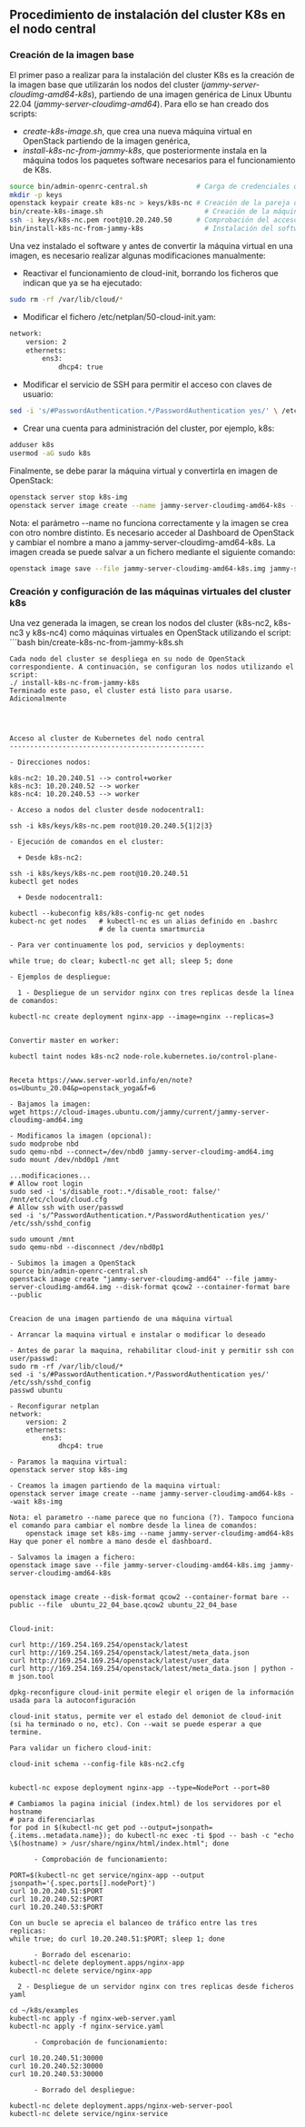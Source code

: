 ## Procedimiento de instalación del cluster K8s en el nodo central
### Creación de la imagen base
El primer paso a realizar para la instalación del cluster K8s es la creación de la imagen base que utilizarán los nodos del cluster (*jammy-server-cloudimg-amd64-k8s*), partiendo de una imagen genérica de Linux Ubuntu 22.04 (*jammy-server-cloudimg-amd64*). 
Para ello se han creado dos scripts: 
- *create-k8s-image.sh*, que crea una nueva máquina virtual en OpenStack partiendo de la imagen genérica,
- *install-k8s-nc-from-jammy-k8s*, que posteriormente instala en la máquina todos los paquetes software necesarios para el funcionamiento de K8s. 
```bash
source bin/admin-openrc-central.sh            # Carga de credenciales de OpenStack
mkdir -p keys
openstack keypair create k8s-nc > keys/k8s-nc # Creación de la pareja de claves
bin/create-k8s-image.sh                         # Creación de la máquina virtual 
ssh -i keys/k8s-nc.pem root@10.20.240.50      # Comprobación del acceso por ssh
bin/install-k8s-nc-from-jammy-k8s               # Instalación del software de k8s
```
Una vez instalado el software y antes de convertir la máquina virtual en una imagen, es necesario realizar algunas modificaciones manualmente:
- Reactivar el funcionamiento de cloud-init, borrando los ficheros que indican que ya se ha ejecutado:
```bash
sudo rm -rf /var/lib/cloud/*
```
- Modificar el fichero /etc/netplan/50-cloud-init.yam:
```bash
network:
    version: 2
    ethernets:
        ens3:
            dhcp4: true
```
- Modificar el servicio de SSH para permitir el acceso con claves de usuario:
```bash
sed -i 's/#PasswordAuthentication.*/PasswordAuthentication yes/' \ /etc/ssh/sshd_config
```
- Crear una cuenta para administración del cluster, por ejemplo, k8s:
```bash
adduser k8s
usermod -aG sudo k8s
```
Finalmente, se debe parar la máquina virtual y convertirla en imagen de OpenStack:
```bash
openstack server stop k8s-img
openstack server image create --name jammy-server-cloudimg-amd64-k8s --wait k8s-img
```
Nota: el parámetro --name no funciona correctamente y la imagen se crea con otro nombre distinto. Es necesario acceder al Dashboard de OpenStack y cambiar el nombre a mano a jammy-server-cloudimg-amd64-k8s.
La imagen creada se puede salvar a un fichero mediante el siguiente comando:
```bash
openstack image save --file jammy-server-cloudimg-amd64-k8s.img jammy-server-cloudimg-amd64-k8s
```

### Creación y configuración de las máquinas virtuales del cluster k8s
Una vez generada la imagen, se crean los nodos del cluster (k8s-nc2, k8s-nc3 y k8s-nc4) como máquinas virtuales en OpenStack utilizando el script:
´´´bash
bin/create-k8s-nc-from-jammy-k8s.sh
```
Cada nodo del cluster se despliega en su nodo de OpenStack correspondiente. A continuación, se configuran los nodos utilizando el script:
./ install-k8s-nc-from-jammy-k8s
Terminado este paso, el cluster está listo para usarse. 
Adicionalmente 




Acceso al cluster de Kubernetes del nodo central
------------------------------------------------

- Direcciones nodos:

k8s-nc2: 10.20.240.51 --> control+worker
k8s-nc3: 10.20.240.52 --> worker
k8s-nc4: 10.20.240.53 --> worker

- Acceso a nodos del cluster desde nodocentral1:

ssh -i k8s/keys/k8s-nc.pem root@10.20.240.5{1|2|3}

- Ejecución de comandos en el cluster:

  + Desde k8s-nc2:

ssh -i k8s/keys/k8s-nc.pem root@10.20.240.51
kubectl get nodes

  + Desde nodocentral1:

kubectl --kubeconfig k8s/k8s-config-nc get nodes
kubect-nc get nodes   # kubectl-nc es un alias definido en .bashrc
                      # de la cuenta smartmurcia

- Para ver continuamente los pod, servicios y deployments:

while true; do clear; kubectl-nc get all; sleep 5; done

- Ejemplos de despliegue:

  1 - Despliegue de un servidor nginx con tres replicas desde la línea de comandos:

kubectl-nc create deployment nginx-app --image=nginx --replicas=3


Convertir master en worker:

kubectl taint nodes k8s-nc2 node-role.kubernetes.io/control-plane-


Receta https://www.server-world.info/en/note?os=Ubuntu_20.04&p=openstack_yoga&f=6

- Bajamos la imagen:
wget https://cloud-images.ubuntu.com/jammy/current/jammy-server-cloudimg-amd64.img

- Modificamos la imagen (opcional):
sudo modprobe nbd
sudo qemu-nbd --connect=/dev/nbd0 jammy-server-cloudimg-amd64.img
sudo mount /dev/nbd0p1 /mnt

...modificaciones...
# Allow root login
sudo sed -i 's/disable_root:.*/disable_root: false/' /mnt/etc/cloud/cloud.cfg
# Allow ssh with user/passwd
sed -i 's/^PasswordAuthentication.*/PasswordAuthentication yes/' /etc/ssh/sshd_config

sudo umount /mnt
sudo qemu-nbd --disconnect /dev/nbd0p1

- Subimos la imagen a OpenStack
source bin/admin-openrc-central.sh
openstack image create "jammy-server-cloudimg-amd64" --file jammy-server-cloudimg-amd64.img --disk-format qcow2 --container-format bare --public


Creacion de una imagen partiendo de una máquina virtual

- Arrancar la maquina virtual e instalar o modificar lo deseado

- Antes de parar la maquina, rehabilitar cloud-init y permitir ssh con user/passwd:
sudo rm -rf /var/lib/cloud/*
sed -i 's/#PasswordAuthentication.*/PasswordAuthentication yes/' /etc/ssh/sshd_config
passwd ubuntu

- Reconfigurar netplan
network:
    version: 2
    ethernets:
        ens3:
            dhcp4: true

- Paramos la maquina virtual:
openstack server stop k8s-img

- Creamos la imagen partiendo de la maquina virtual:
openstack server image create --name jammy-server-cloudimg-amd64-k8s --wait k8s-img

Nota: el parametro --name parece que no funciona (?). Tampoco funciona el comando para cambiar el nombre desde la linea de comandos:
    openstack image set k8s-img --name jammy-server-cloudimg-amd64-k8s
Hay que poner el nombre a mano desde el dashboard.

- Salvamos la imagen a fichero:
openstack image save --file jammy-server-cloudimg-amd64-k8s.img jammy-server-cloudimg-amd64-k8s


openstack image create --disk-format qcow2 --container-format bare --public --file  ubuntu_22_04_base.qcow2 ubuntu_22_04_base


Cloud-init:

curl http://169.254.169.254/openstack/latest
curl http://169.254.169.254/openstack/latest/meta_data.json
curl http://169.254.169.254/openstack/latest/user_data
curl http://169.254.169.254/openstack/latest/meta_data.json | python -m json.tool

dpkg-reconfigure cloud-init permite elegir el origen de la información usada para la autoconfiguración

cloud-init status, permite ver el estado del demoniot de cloud-init (si ha terminado o no, etc). Con --wait se puede esperar a que termine.

Para validar un fichero cloud-init:

cloud-init schema --config-file k8s-nc2.cfg


kubectl-nc expose deployment nginx-app --type=NodePort --port=80

# Cambiamos la pagina inicial (index.html) de los servidores por el hostname
# para diferenciarlas
for pod in $(kubectl-nc get pod --output=jsonpath={.items..metadata.name}); do kubectl-nc exec -ti $pod -- bash -c "echo \$(hostname) > /usr/share/nginx/html/index.html"; done

      - Comprobación de funcionamiento:

PORT=$(kubectl-nc get service/nginx-app --output jsonpath='{.spec.ports[].nodePort}')
curl 10.20.240.51:$PORT
curl 10.20.240.52:$PORT
curl 10.20.240.53:$PORT

Con un bucle se aprecia el balanceo de tráfico entre las tres replicas:
while true; do curl 10.20.240.51:$PORT; sleep 1; done

      - Borrado del escenario:
kubectl-nc delete deployment.apps/nginx-app
kubectl-nc delete service/nginx-app

  2 - Despliegue de un servidor nginx con tres replicas desde ficheros yaml

cd ~/k8s/examples
kubectl-nc apply -f nginx-web-server.yaml
kubectl-nc apply -f nginx-service.yaml

      - Comprobación de funcionamiento:

curl 10.20.240.51:30000
curl 10.20.240.52:30000
curl 10.20.240.53:30000

      - Borrado del despliegue:

kubectl-nc delete deployment.apps/nginx-web-server-pool
kubectl-nc delete service/nginx-service

